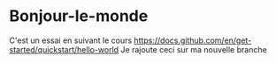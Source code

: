 # Bonjour-le-monde
C'est un essai en suivant  le cours https://docs.github.com/en/get-started/quickstart/hello-world
Je rajoute ceci sur ma nouvelle branche
